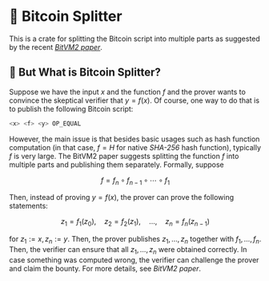 # :jigsaw: Bitcoin Splitter

This is a crate for splitting the Bitcoin script into multiple parts as suggested by the recent [_BitVM2 paper_](https://bitvm.org/bitvm_bridge.pdf).

## :raising_hand: But What is Bitcoin Splitter?

Suppose we have the input $x$ and the function $f$ and the prover wants to convince the skeptical verifier that $y=f(x)$. Of course, one way to do that is to publish the following Bitcoin script:

```bash
<x> <f> <y> OP_EQUAL
```

However, the main issue is that besides basic usages such as hash function computation (in that case, $f=H$ for native _SHA-256_ hash function), typically $f$ is very large. The BitVM2 paper suggests splitting the function $f$ into multiple parts and publishing them separately. Formally, suppose

$$
f = f_n \circ f_{n-1} \circ \cdots \circ f_1
$$

Then, instead of proving $y=f(x)$, the prover can prove the following statements:

$$
z_1 = f_1(z_0), \quad z_2 = f_2(z_1), \quad \ldots, \quad z_n = f_n(z_{n-1})
$$

for $z_1:=x,z_n:=y$. Then, the prover publishes $z_1,\dots,z_n$ together with $f_1,\dots,f_n$. Then, the verifier can ensure that all $z_1,\dots,z_n$ were obtained correctly. In case something was computed wrong, the verifier can challenge the prover and claim the bounty. For more details, see _BitVM2 paper_.

